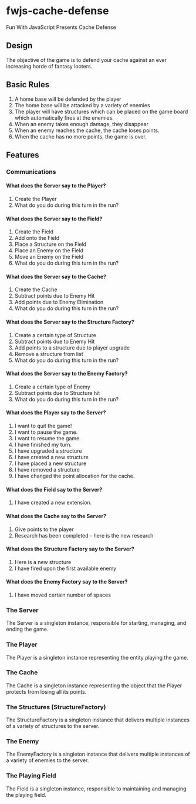 # fwjs-cache-defense
Fun With JavaScript Presents Cache Defense

## Design

The objective of the game is to defend your cache against an ever increasing
horde of fantasy looters.

## Basic Rules

1. A home base will be defended by the player
2. The home base will be attacked by a variety of enemies
3. The player will have structures which can be placed on the game board which automatically fires at the enemies.
4. When an enemy takes enough damage, they disappear
5. When an enemy reaches the cache, the cache loses points.
6. When the cache has no more points, the game is over.

## Features

### Communications

#### What does the Server say to the Player?
1. Create the Player
2. What do you do during this turn in the run?

#### What does the Server say to the Field?
1. Create the Field
2. Add onto the Field
3. Place a Structure on the Field
4. Place an Enemy on the Field
5. Move an Enemy on the Field
6. What do you do during this turn in the run?

#### What does the Server say to the Cache?
1. Create the Cache
2. Subtract points due to Enemy Hit
3. Add points due to Enemy Elimination
4. What do you do during this turn in the run?

#### What does the Server say to the Structure Factory?
1. Create a certain type of Structure
2. Subtract points due to Enemy Hit
3. Add points to a structure due to player upgrade
4. Remove a structure from list
5. What do you do during this turn in the run?

#### What does the Server say to the Enemy Factory?
1. Create a certain type of Enemy
2. Subtract points due to Structure hit
3. What do you do during this turn in the run?

#### What does the Player say to the Server?
1. I want to quit the game!
2. I want to pause the game.
3. I want to resume the game.
4. I have finished my turn.
5. I have upgraded a structure
6. I have created a new structure
7. I have placed a new structure
8. I have removed a structure
9. I have changed the point allocation for the cache.

#### What does the Field say to the Server?
1. I have created a new extension.

#### What does the Cache say to the Server?
1. Give points to the player
2. Research has been completed - here is the new research

#### What does the Structure Factory say to the Server?
1. Here is a new structure
2. I have fired upon the first available enemy

#### What does the Enemy Factory say to the Server?
1. I have moved certain number of spaces





### The Server
The Server is a singleton instance, responsible for starting, managing, and ending the game.

### The Player
The Player is a singleton instance representing the entity playing the game.

### The Cache
The Cache is a singleton instance representing the object that the Player
protects from losing all its points.

### The Structures (StructureFactory)
The StructureFactory is a singleton instance that delivers multiple 
instances of a variety of structures to the server.

### The Enemy
The EnemyFactory is a singleton instance that delivers multiple instances
of a variety of enemies to the server.

### The Playing Field
The Field is a singleton instance, responsible to maintaining and
managing the playing field.

